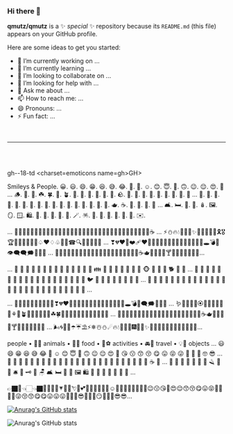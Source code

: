### Hi there 👋


**qmutz/qmutz** is a ✨ _special_ ✨ repository because its `README.md` (this file) appears on your GitHub profile.

Here are some ideas to get you started:

- 🔭 I’m currently working on ...
- 🌱 I’m currently learning ...
- 👯 I’m looking to collaborate on ...
- 🤔 I’m looking for help with ...
- 💬 Ask me about ...
- 📫 How to reach me: ...
- 😄 Pronouns: ...
- ⚡ Fun fact: ...

&nbsp;<hr name=gh><br>&nbsp;

gh--18-td
<space name=mono><charset=emoticons name=gh>GH</charset></space>&gt;

Smileys & People. 😀. 😃. 😄. 😁. 😆. 😅. 😂. 🤣. 🥲. ☺️. 😊. 😇. 🙂. 🙃. 😉. 😌. 😍. 🥰 ... 🪵. 🌱. 🌿. ☘️. 🍀. 🎍. 🪴. 🎋. 🍃. 🍂. 🍁. 🍄. 🐚. 🪨. 🌾. 💐. 🌷. 🌹. 🥀. 🌺. 🌸. 🌼. 🌻 ... 🍦. 🥧. 🧁. 🍰. 🎂. 🍮. 🍭. 🍬. 🍫. 🍿. 🍩. 🍪. 🌰. 🥜. 🍯. 🥛. 🍼. 🫖. ☕️. 🍵. 🧃. 🥤. 🧋 ... 🛋. 🛏. 🛌. 🧸. 🪆. 🖼. 🪞. 🪟. 🛍. 🛒. 🎁. 🎈. 🎏. 🎀. 🪄. 🪅. 🎊. 🎉. 🎎. 🏮. 🎐. 🧧. ✉️.

... 🌻🌼🌷🌱🌲🌳🌴🌵🌿🍀🍁🍂🍇🍉🍌🍎🍏🍑🍒🍓🍄🧀🥣🍜🍦🍧🍨🍩🍰🧁🍬🍭🍮🥛☕ ... ⚡⛄🔥💧🎃🎄🧨✨🎈🎉🎊🎀🎁🎗🎖🏆🏅🥇🥈🥉🎯🎲♤♥♢♧🔔🎵☎🔍🔎💡📔📕📖 ... ❣💔❤️‍🔥❤️‍🩹❤🧡💛💚💙💜🤎🖤🤍💯💢💥💫💦💨🕳💣💬👁️‍🗨️🗨🗯💭💤👋 ... 🦀🦞🦐🦑🦪🍦🍧🍨🍩🍪🎂🍰🧁🥧🍫🍬🍭🍮🍯🍼🥛☕🫖🍵🍶🍾🍷🍸🍹🍺🍻🥂🥃🥤🧋​ ...

... 🚵 🤸 🤼 🤽 🤾 🤹 🧘 🛀 🛌 👭 👫 👬 💏 💑 👪 👤 👥 👣 🦰 🦱 🦳 🦲 🐵 🐒 🦍 🐶 🐕 🐩 🐺 ... 🐁 🐀 🐹 🐰 🐇 🦔 🦇 🐻 🐨 🐼 🦘 🦡 🐾 🦃 🐔 🐓 🐣 🐤 🐥 🐦 🐧 🦅 🦆 🦢 🦉 🦚 🦜 🐸 ... 🧀 🍖 🍗 🥩 🥓 🍔 🍟 🍕 🌭 🥪 🌮 🌯 🥙 🥚 🍳 🥘 🍲 🥣 🥗 🍿 🧂 🥫 🍱 🍘 🍙 🍚 🍛 🍜 ...

... 💋💌💘💝💖💗💓💞💕💟❣💔❤🧡💛💚💙💜🤎🖤🤍💯💢💥💫💦💨🕳💣💬🗨🗯💭💤👋 ... 🪱🦠💐🌸💮🏵🌹🥀🌺🌻🌼🌷⚘🌱🪴🌲🌳🌴🌵🌾🌿☘🍀🍁🍂🍃🍇🍈🍉🍊🍋🍌🍍🥭🍎 ... 🦀🦞🦐🦑🦪🍦🍧🍨🍩🍪🎂🍰🧁🥧🍫🍬🍭🍮🍯🍼🥛☕🫖🍵🍶🍾🍷🍸🍹🍺🍻🥂🥃🥤🧋 ... 🌬🌀🌈🌂☂️☔⛱⚡❄☃️⛄☄🔥💧🌊🎃🎄🎆🎇🧨✨🎈🎉🎊🎋🎍🎎🎏🎐🎑🧧🎀🎁​ ...

people • 🐻🌻 animals • 🍔🍹 food • 🎷⚽️ activities • 🚘🌇 travel • 💡🎉 objects ... 😃 😄 😁 😆 😅 😂 🤣 ☺️ 😊 😇 🙂 🙃 😉 😌 😍 🥰 😘 😗 😙 😚 😋 😛 😝 😜 🤪 🤨 🧐 🤓 😎 ... 🍘 🍥 🥠 🥮 🍢 🍡 🍧 🍨 🍦 🥧 🧁 🍰 🎂 🍮 🍭 🍬 🍫 🍿 🍩 🍪 🌰 🥜 🍯 🥛 🍼 ☕️ 🍵 ... 🧻 🚽 🚰 🚿 🛁 🛀 🧼 🪒 🧽 🧴 🛎 🔑 🗝 🚪 🪑 🛋 🛏 🛌 🧸 🖼 🛍 🛒 🎁 🎈 🎏 🎀 🎊 🎉 ...

👉🏿🤣👈🏻👈🏿😶😑🏳️‍⚧️💗💓💖💘💝💕💞😀😃😄😁😆☺️🥲🤣😂😅😊😇🙂🙃​😉😗😘🥰😍😌😙😚😋😛😝🤓🧐🤨🤪😜😚😙😋😋😛😛😛🧐🥳🤪😎🧐🧐🤓😏🥳🥳🥸😎😎​ ...

[![Anurag's GitHub stats](https://github-readme-stats.vercel.app/api?username=qmutz)](https://github.com/anuraghazra/github-readme-stats)

![Anurag's GitHub stats](https://github-readme-stats.vercel.app/api?username=qmutz&show_icons=true)
